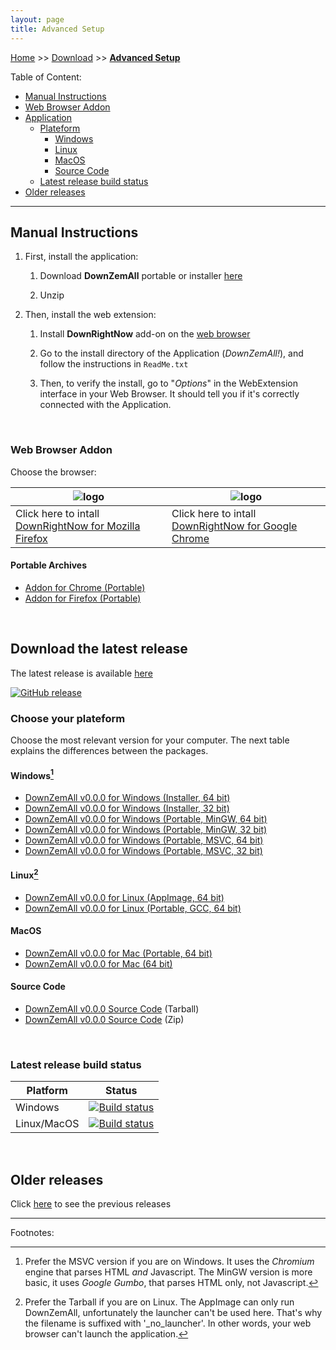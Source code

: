 ```yaml
---
layout: page
title: Advanced Setup
---
```


[Home](../index.html) >> [Download](../category/download.html) >> **[Advanced Setup](../category/download-advanced.html)**

Table of Content:

- [Manual Instructions](#install-instructions)
- [Web Browser Addon](#install-webextension)
- [Application](#download-application)
    - [Plateform](#download-plateform)
        - [Windows](#download-plateform-win32)
        - [Linux](#download-plateform-unix)
        - [MacOS](#download-plateform-macos)
        - [Source Code](#download-source)
    - [Latest release build status](#last-build-status)
- [Older releases](#older-releases)

---

## Manual Instructions<a name="install-instructions"></a>

1. First, install the application:

    1. Download **DownZemAll** portable or installer [here](#download-application)

    2. Unzip

2. Then, install the web extension:

    1. Install **DownRightNow** add-on on the [web browser](#install-webextension)

    2. Go to the install directory of the Application (*DownZemAll!*), and follow the instructions in `ReadMe.txt`

    3. Then, to verify the install, go to "*Options*" in the WebExtension interface in your Web Browser. It should tell you if it's correctly connected with the Application. 

<br/>

### Web Browser Addon<a name="install-webextension"></a>

Choose the browser:

| ![logo](/DownZemAll/assets/images/firefox.png) | ![logo](/DownZemAll/assets/images/chrome.png) |
|-----------------------------------|----------------------------------|
| Click here to intall [DownRightNow for Mozilla Firefox](https://addons.mozilla.org/en-US/firefox/addon/down-right-now/ ) | Click here to intall [DownRightNow for Google Chrome](https://chrome.google.com/webstore/detail/down-right-now/modofbhnhlagjmejdbalnijgncppjeio "https://chrome.google.com/webstore/detail/down-right-now/modofbhnhlagjmejdbalnijgncppjeio") |


#### Portable Archives

- <a href="https://github.com/setvisible/DownZemAll/releases/latest/" id="url-chromium">Addon for Chrome (Portable)</a>
- <a href="https://github.com/setvisible/DownZemAll/releases/latest/" id="url-firefox">Addon for Firefox (Portable)</a>


<br/>

## Download the latest release<a name="download-application"></a>

The latest release is available [here](https://github.com/setvisible/DownZemAll/releases/latest)

[![GitHub release](https://img.shields.io/github/v/release/setvisible/downzemall.svg)](https://github.com/setvisible/DownZemAll/releases/latest)


### Choose your plateform<a name="download-plateform"></a>

Choose the most relevant version for your computer.
The next table explains the differences between the packages.


#### Windows<a name="download-plateform-win32"></a>[^1]

- <a href="https://github.com/setvisible/DownZemAll/releases/latest/" id="url-windows-setup-x64">DownZemAll <span class="version-text">v0.0.0</span> for Windows (Installer, 64 bit)</a>
- <a href="https://github.com/setvisible/DownZemAll/releases/latest/" id="url-windows-setup-x86">DownZemAll <span class="version-text">v0.0.0</span> for Windows (Installer, 32 bit)</a>
- <a href="https://github.com/setvisible/DownZemAll/releases/latest/" id="url-windows-mingw-x64">DownZemAll <span class="version-text">v0.0.0</span> for Windows (Portable, MinGW, 64 bit)</a>
- <a href="https://github.com/setvisible/DownZemAll/releases/latest/" id="url-windows-mingw-x86">DownZemAll <span class="version-text">v0.0.0</span> for Windows (Portable, MinGW, 32 bit)</a>
- <a href="https://github.com/setvisible/DownZemAll/releases/latest/" id="url-windows-msvc-x64" >DownZemAll <span class="version-text">v0.0.0</span> for Windows (Portable, MSVC, 64 bit)</a>
- <a href="https://github.com/setvisible/DownZemAll/releases/latest/" id="url-windows-msvc-x86" >DownZemAll <span class="version-text">v0.0.0</span> for Windows (Portable, MSVC, 32 bit)</a>


[^1]: Prefer the MSVC version if you are on Windows.
      It uses the *Chromium* engine that parses HTML *and* Javascript.
      The MinGW version is more basic, it uses *Google Gumbo*, that parses HTML only, not Javascript.


#### Linux<a name="download-plateform-unix"></a>[^2]

- <a href="https://github.com/setvisible/DownZemAll/releases/latest/" id="url-linux-x64-app"     >DownZemAll <span class="version-text">v0.0.0</span> for Linux (AppImage, 64 bit)</a>
- <a href="https://github.com/setvisible/DownZemAll/releases/latest/" id="url-linux-x64-zip"     >DownZemAll <span class="version-text">v0.0.0</span> for Linux (Portable, GCC, 64 bit)</a>

[^2]: Prefer the Tarball if you are on Linux.
      The AppImage can only run DownZemAll, unfortunately the launcher can't be used here.
      That's why the filename is suffixed with '_no_launcher'.
      In other words, your web browser can't launch the application.   


#### MacOS<a name="download-plateform-macos"></a>

- <a href="https://github.com/setvisible/DownZemAll/releases/latest/" id="url-mac-x64-zip">DownZemAll <span class="version-text">v0.0.0</span> for Mac (Portable, 64 bit)</a>
- <a href="https://github.com/setvisible/DownZemAll/releases/latest/" id="url-mac-x64-dmg">DownZemAll <span class="version-text">v0.0.0</span> for Mac (64 bit)</a>



#### Source Code<a name="download-source"></a>

- <a href="https://github.com/setvisible/DownZemAll/releases/latest/" id="url-tarball">DownZemAll <span class="version-text">v0.0.0</span> Source Code</a> (Tarball)
- <a href="https://github.com/setvisible/DownZemAll/releases/latest/" id="url-zipball">DownZemAll <span class="version-text">v0.0.0</span> Source Code</a> (Zip)

<br/>

### Latest release build status<a name="last-build-status"></a>

| Platform    | Status   |
|-------------|----------|
| Windows     | [![Build status](https://ci.appveyor.com/api/projects/status/github/setvisible/downzemall?branch=master&svg=true)](https://ci.appveyor.com/project/setvisible/downzemall)  |
| Linux/MacOS | [![Build status](https://api.travis-ci.com/setvisible/downzemall.svg?branch=master)](https://app.travis-ci.com/github/setvisible/downzemall) |

<br/>

## Older releases<a name="older-releases"></a>

Click [here](https://github.com/setvisible/DownZemAll/releases) to see the previous releases


---
Footnotes:




<script>

  /* Github latest release version detection */
  function doHttpGetAsync(theUrl, callback) {
    var xmlHttp = new XMLHttpRequest();
    xmlHttp.onreadystatechange = function() { 
      if (xmlHttp.readyState == 4 && xmlHttp.status == 200) {
            callback(xmlHttp.responseText);
      }
    }
    xmlHttp.open("GET", theUrl, true); // true for asynchronous 
    xmlHttp.send(null);
  }

  function onGithubResponse(json) {
    const obj = JSON.parse(json);
    tag_name = obj.tag_name;
    tarball_url = obj.tarball_url;
    zipball_url = obj.zipball_url;

    /* A-Z sorted Urls */
    document.getElementById('url-chromium').href            = "https://github.com/setvisible/DownZemAll/releases/latest/download/DownRightNow_chromium_" + tag_name + ".zip";
    document.getElementById('url-firefox').href             = "https://github.com/setvisible/DownZemAll/releases/latest/download/DownRightNow_firefox_" + tag_name + ".xpi";
    document.getElementById('url-windows-mingw-x64').href   = "https://github.com/setvisible/DownZemAll/releases/latest/download/DownZemAll_" + tag_name + "_windows-mingw-x64.zip";
    document.getElementById('url-windows-mingw-x86').href   = "https://github.com/setvisible/DownZemAll/releases/latest/download/DownZemAll_" + tag_name + "_windows-mingw-x86.zip";
    document.getElementById('url-windows-msvc-x64').href    = "https://github.com/setvisible/DownZemAll/releases/latest/download/DownZemAll_" + tag_name + "_windows-msvc-x64.zip";
    document.getElementById('url-windows-msvc-x86').href    = "https://github.com/setvisible/DownZemAll/releases/latest/download/DownZemAll_" + tag_name + "_windows-msvc-x86.zip";
    document.getElementById('url-linux-x64-zip').href       = "https://github.com/setvisible/DownZemAll/releases/latest/download/DownZemAll_" + tag_name + "_x86_64.tar.gz";
    document.getElementById('url-linux-x64-app').href       = "https://github.com/setvisible/DownZemAll/releases/latest/download/DownZemAll_" + tag_name + "_x86_64_no_launcher.AppImage";
    document.getElementById('url-mac-x64-zip').href         = "https://github.com/setvisible/DownZemAll/releases/latest/download/DownZemAll_" + tag_name + "_x86_64_macos.zip";
    document.getElementById('url-mac-x64-dmg').href         = "https://github.com/setvisible/DownZemAll/releases/latest/download/DownZemAll_" + tag_name + "_x86_64.dmg";
    document.getElementById('url-windows-setup-x64').href   = "https://github.com/setvisible/DownZemAll/releases/latest/download/DownZemAll_x64_Setup.exe";
    document.getElementById('url-windows-setup-x86').href   = "https://github.com/setvisible/DownZemAll/releases/latest/download/DownZemAll_x86_Setup.exe";
    document.getElementById('url-tarball').href             = tarball_url;
    document.getElementById('url-zipball').href             = zipball_url;

    /* Text */
    var version = tag_name.replace("v", "");
    var element = document.getElementsByClassName("version-text");
    for (var i = 0; i < element.length; i++) {
      element[i].innerHTML = version;
    }
  }

  window.addEventListener("DOMContentLoaded", (event) => {
    doHttpGetAsync("https://api.github.com/repos/setvisible/DownZemAll/releases/latest", onGithubResponse);
  });

</script>
